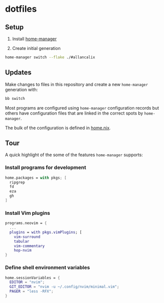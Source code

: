 # dotfiles

## Setup

1. Install [home-manager](https://nix-community.github.io/home-manager/)

2. Create initial generation

```bash
home-manager switch --flake ./#allancalix
```

## Updates

Make changes to files in this repository and create a new `home-manager` generation with:

```bash
bb switch
```

Most programs are configured using `home-manager` configuration records but others have configuration files that are linked in the correct spots by `home-manager`.

The bulk of the configuration is defined in [home.nix](./nix/home.nix).

## Tour

A quick highlight of the some of the features `home-manager` supports:

### Install programs for development

```nix
home.packages = with pkgs; [
  ripgrep
  fd
  eza
  gh
]
```

### Install Vim plugins

```nix
programs.neovim = {
  ...
  plugins = with pkgs.vimPlugins; [
    vim-surround
    tabular
    vim-commentary
    hop-nvim
}
```

### Define shell environment variables

```nix
home.sessionVariables = {
  EDITOR = "nvim";
  GIT_EDITOR = "nvim -u ~/.config/nvim/minimal.vim";
  PAGER = "less -RFX";
}
```
